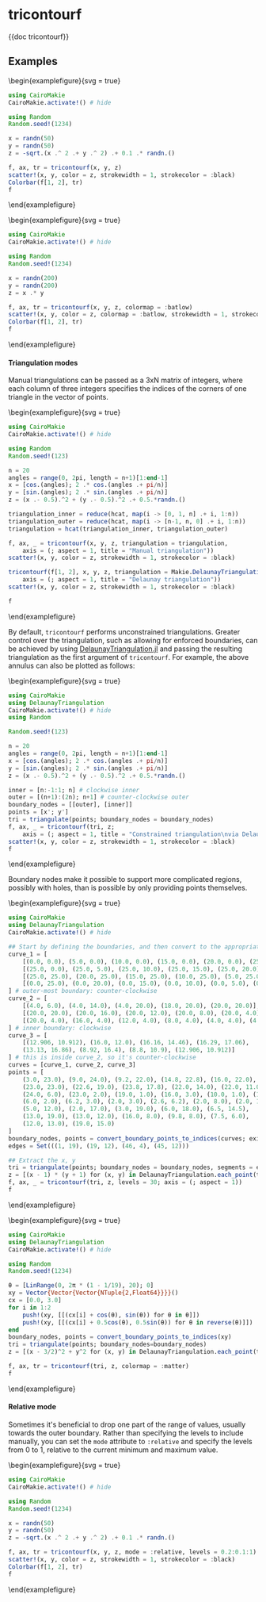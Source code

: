 # tricontourf

{{doc tricontourf}}

## Examples

\begin{examplefigure}{svg = true}
```julia
using CairoMakie
CairoMakie.activate!() # hide

using Random
Random.seed!(1234)

x = randn(50)
y = randn(50)
z = -sqrt.(x .^ 2 .+ y .^ 2) .+ 0.1 .* randn.()

f, ax, tr = tricontourf(x, y, z)
scatter!(x, y, color = z, strokewidth = 1, strokecolor = :black)
Colorbar(f[1, 2], tr)
f
```
\end{examplefigure}

\begin{examplefigure}{svg = true}
```julia
using CairoMakie
CairoMakie.activate!() # hide

using Random
Random.seed!(1234)

x = randn(200)
y = randn(200)
z = x .* y

f, ax, tr = tricontourf(x, y, z, colormap = :batlow)
scatter!(x, y, color = z, colormap = :batlow, strokewidth = 1, strokecolor = :black)
Colorbar(f[1, 2], tr)
f
```
\end{examplefigure}

#### Triangulation modes

Manual triangulations can be passed as a 3xN matrix of integers, where each column of three integers specifies the indices of the corners of one triangle in the vector of points.

\begin{examplefigure}{svg = true}
```julia
using CairoMakie
CairoMakie.activate!() # hide

using Random
Random.seed!(123)

n = 20
angles = range(0, 2pi, length = n+1)[1:end-1]
x = [cos.(angles); 2 .* cos.(angles .+ pi/n)]
y = [sin.(angles); 2 .* sin.(angles .+ pi/n)]
z = (x .- 0.5).^2 + (y .- 0.5).^2 .+ 0.5.*randn.()

triangulation_inner = reduce(hcat, map(i -> [0, 1, n] .+ i, 1:n))
triangulation_outer = reduce(hcat, map(i -> [n-1, n, 0] .+ i, 1:n))
triangulation = hcat(triangulation_inner, triangulation_outer)

f, ax, _ = tricontourf(x, y, z, triangulation = triangulation,
    axis = (; aspect = 1, title = "Manual triangulation"))
scatter!(x, y, color = z, strokewidth = 1, strokecolor = :black)

tricontourf(f[1, 2], x, y, z, triangulation = Makie.DelaunayTriangulation(),
    axis = (; aspect = 1, title = "Delaunay triangulation"))
scatter!(x, y, color = z, strokewidth = 1, strokecolor = :black)

f
```
\end{examplefigure}

By default, `tricontourf` performs unconstrained triangulations.
Greater control over the triangulation, such as allowing for enforced boundaries, can be achieved by using [DelaunayTriangulation.jl](https://github.com/DanielVandH/DelaunayTriangulation.jl) and passing the resulting triangulation as the first argument of `tricontourf`.
For example, the above annulus can also be plotted as follows:

\begin{examplefigure}{svg = true}
```julia
using CairoMakie
using DelaunayTriangulation
CairoMakie.activate!() # hide
using Random

Random.seed!(123)

n = 20
angles = range(0, 2pi, length = n+1)[1:end-1]
x = [cos.(angles); 2 .* cos.(angles .+ pi/n)]
y = [sin.(angles); 2 .* sin.(angles .+ pi/n)]
z = (x .- 0.5).^2 + (y .- 0.5).^2 .+ 0.5.*randn.()

inner = [n:-1:1; n] # clockwise inner 
outer = [(n+1):(2n); n+1] # counter-clockwise outer
boundary_nodes = [[outer], [inner]]
points = [x'; y']
tri = triangulate(points; boundary_nodes = boundary_nodes)
f, ax, _ = tricontourf(tri, z;
    axis = (; aspect = 1, title = "Constrained triangulation\nvia DelaunayTriangulation.jl"))
scatter!(x, y, color = z, strokewidth = 1, strokecolor = :black)
f
```
\end{examplefigure}

Boundary nodes make it possible to support more complicated regions, possibly with holes, than is possible by only providing points themselves.

\begin{examplefigure}{svg = true}
```julia
using CairoMakie
using DelaunayTriangulation
CairoMakie.activate!() # hide 

## Start by defining the boundaries, and then convert to the appropriate interface 
curve_1 = [
    [(0.0, 0.0), (5.0, 0.0), (10.0, 0.0), (15.0, 0.0), (20.0, 0.0), (25.0, 0.0)],
    [(25.0, 0.0), (25.0, 5.0), (25.0, 10.0), (25.0, 15.0), (25.0, 20.0), (25.0, 25.0)],
    [(25.0, 25.0), (20.0, 25.0), (15.0, 25.0), (10.0, 25.0), (5.0, 25.0), (0.0, 25.0)],
    [(0.0, 25.0), (0.0, 20.0), (0.0, 15.0), (0.0, 10.0), (0.0, 5.0), (0.0, 0.0)]
] # outer-most boundary: counter-clockwise  
curve_2 = [
    [(4.0, 6.0), (4.0, 14.0), (4.0, 20.0), (18.0, 20.0), (20.0, 20.0)],
    [(20.0, 20.0), (20.0, 16.0), (20.0, 12.0), (20.0, 8.0), (20.0, 4.0)],
    [(20.0, 4.0), (16.0, 4.0), (12.0, 4.0), (8.0, 4.0), (4.0, 4.0), (4.0, 6.0)]
] # inner boundary: clockwise 
curve_3 = [
    [(12.906, 10.912), (16.0, 12.0), (16.16, 14.46), (16.29, 17.06),
    (13.13, 16.86), (8.92, 16.4), (8.8, 10.9), (12.906, 10.912)]
] # this is inside curve_2, so it's counter-clockwise 
curves = [curve_1, curve_2, curve_3]
points = [
    (3.0, 23.0), (9.0, 24.0), (9.2, 22.0), (14.8, 22.8), (16.0, 22.0),
    (23.0, 23.0), (22.6, 19.0), (23.8, 17.8), (22.0, 14.0), (22.0, 11.0),
    (24.0, 6.0), (23.0, 2.0), (19.0, 1.0), (16.0, 3.0), (10.0, 1.0), (11.0, 3.0),
    (6.0, 2.0), (6.2, 3.0), (2.0, 3.0), (2.6, 6.2), (2.0, 8.0), (2.0, 11.0),
    (5.0, 12.0), (2.0, 17.0), (3.0, 19.0), (6.0, 18.0), (6.5, 14.5),
    (13.0, 19.0), (13.0, 12.0), (16.0, 8.0), (9.8, 8.0), (7.5, 6.0),
    (12.0, 13.0), (19.0, 15.0)
]
boundary_nodes, points = convert_boundary_points_to_indices(curves; existing_points=points)
edges = Set(((1, 19), (19, 12), (46, 4), (45, 12)))

## Extract the x, y 
tri = triangulate(points; boundary_nodes = boundary_nodes, segments = edges)
z = [(x - 1) * (y + 1) for (x, y) in DelaunayTriangulation.each_point(tri)] # note that each_point preserves the index order
f, ax, _ = tricontourf(tri, z, levels = 30; axis = (; aspect = 1))
f
```
\end{examplefigure}

\begin{examplefigure}{svg = true}
```julia
using CairoMakie
using DelaunayTriangulation
CairoMakie.activate!() # hide 

using Random
Random.seed!(1234)

θ = [LinRange(0, 2π * (1 - 1/19), 20); 0]
xy = Vector{Vector{Vector{NTuple{2,Float64}}}}()
cx = [0.0, 3.0]
for i in 1:2
    push!(xy, [[(cx[i] + cos(θ), sin(θ)) for θ in θ]])
    push!(xy, [[(cx[i] + 0.5cos(θ), 0.5sin(θ)) for θ in reverse(θ)]])
end
boundary_nodes, points = convert_boundary_points_to_indices(xy)
tri = triangulate(points; boundary_nodes=boundary_nodes)
z = [(x - 3/2)^2 + y^2 for (x, y) in DelaunayTriangulation.each_point(tri)] # note that each_point preserves the index order

f, ax, tr = tricontourf(tri, z, colormap = :matter)
f
```
\end{examplefigure}

#### Relative mode

Sometimes it's beneficial to drop one part of the range of values, usually towards the outer boundary.
Rather than specifying the levels to include manually, you can set the `mode` attribute
to `:relative` and specify the levels from 0 to 1, relative to the current minimum and maximum value.

\begin{examplefigure}{svg = true}
```julia
using CairoMakie
CairoMakie.activate!() # hide

using Random
Random.seed!(1234)

x = randn(50)
y = randn(50)
z = -sqrt.(x .^ 2 .+ y .^ 2) .+ 0.1 .* randn.()

f, ax, tr = tricontourf(x, y, z, mode = :relative, levels = 0.2:0.1:1)
scatter!(x, y, color = z, strokewidth = 1, strokecolor = :black)
Colorbar(f[1, 2], tr)
f
```
\end{examplefigure}
